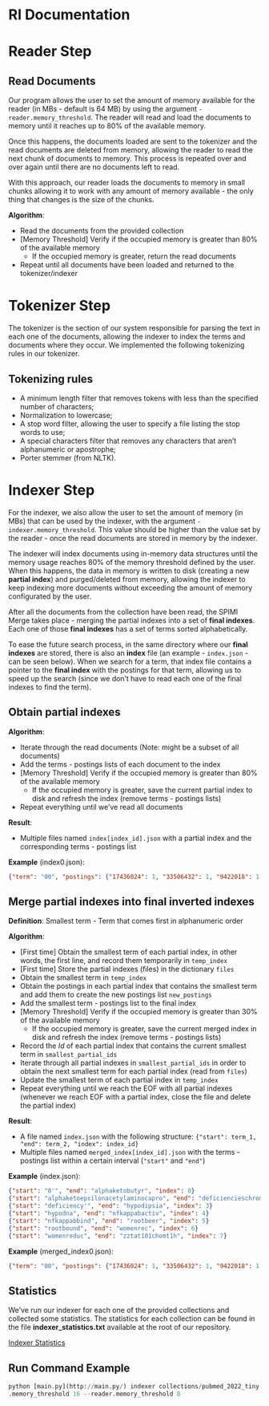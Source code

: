 # RI Documentation

# Reader Step

## Read Documents

Our program allows the user to set the amount of memory available for the reader (in MBs - default is 64 MB) by using the argument `-reader.memory_threshold`. The reader will read and load the documents to memory until it reaches up to 80% of the available memory. 

Once this happens, the documents loaded are sent to the tokenizer and the read documents are deleted from memory, allowing the reader to read the next chunk of documents to memory. This process is repeated over and over again until there are no documents left to read.

With this approach, our reader loads the documents to memory in small chunks allowing it to work with any amount of memory available - the only thing that changes is the size of the chunks.

**Algorithm**:

- Read the documents from the provided collection
- [Memory Threshold] Verify if the occupied memory is greater than 80% of the available memory
    - If the occupied memory is greater, return the read documents
- Repeat until all documents have been loaded and returned to the tokenizer/indexer

# Tokenizer Step

The tokenizer is the section of our system responsible for parsing the text in each one of the documents, allowing the indexer to index the terms and documents where they occur. We implemented the following tokenizing rules in our tokenizer.

## Tokenizing rules

- A minimum length filter that removes tokens with less than the specified number of characters;
- Normalization to lowercase;
- A stop word filter, allowing the user to specify a file listing the stop words to use;
- A special characters filter that removes any characters that aren’t alphanumeric or apostrophe;
- Porter stemmer (from NLTK).

# Indexer Step

For the indexer, we also allow the user to set the amount of memory (in MBs) that can be used by the indexer, with the argument `-indexer.memory_threshold`. This value should be higher than the value set by the reader - once the read documents are stored in memory by the indexer.

The indexer will index documents using in-memory data structures until the memory usage reaches 80% of the memory threshold defined by the user. When this happens, the data in memory is written to disk (creating a new **partial index**) and purged/deleted from memory, allowing the indexer to keep indexing more documents without exceeding the amount of memory configurated by the user. 

After all the documents from the collection have been read, the SPIMI Merge takes place - merging the partial indexes into a set of **final indexes**. Each one of those **final indexes** has a set of terms sorted alphabetically. 

To ease the future search process, in the same directory where our **final indexes** are stored, there is also an **index** file (an example - `index.json` - can be seen below). When we search for a term, that index file contains a pointer to the **final index** with the postings for that term, allowing us to speed up the search (since we don’t have to read each one of the final indexes to find the term).

## Obtain partial indexes

**Algorithm**:

- Iterate through the read documents (Note: might be a subset of all documents)
- Add the terms - postings lists of each document to the index
- [Memory Threshold] Verify if the occupied memory is greater than 80% of the available memory
    - If the occupied memory is greater, save the current partial index to disk and refresh the index (remove terms - postings lists)
- Repeat everything until we’ve read all documents

**Result**:

- Multiple files named `index[index_id].json` with a partial index and the corresponding terms - postings list

**Example** (index0.json):

```json
{"term": "00", "postings": {"17436024": 1, "33506432": 1, "9422018": 1, "25840644": 1, "34272127": 1, "28328759": 3, "27216271": 1, "15119194": 1, "24095935": 1, "33951526": 1, "15204747": 1, "30807879": 1, "23404491": 1, "17181586": 1, "17182662": 1, "2240732": 1, "20004336": 2, "18294049": 1, "34763544": 1, "25501640": 1, "30243233": 1, "33928487": 3, "32144803": 1, "22330114": 1}}
```

## Merge partial indexes into final inverted indexes

**Definition**: Smallest term - Term that comes first in alphanumeric order

**Algorithm**:

- [First time] Obtain the smallest term of each partial index, in other words, the first line, and record them temporarily in `temp_index`
- [First time] Store the partial indexes (files) in the dictionary `files`
- Obtain the smallest term in `temp_index`
- Obtain the postings in each partial index that contains the smallest term and add them to create the new postings list `new_postings`
- Add the smallest term - postings list to the final index
- [Memory Threshold] Verify if the occupied memory is greater than 30% of the available memory
    - If the occupied memory is greater, save the current merged index in disk and refresh the index (remove terms - postings lists)
- Record the *Id* of each partial index that contains the current smallest term in `smallest_partial_ids`
- Iterate through all partial indexes in `smallest_partial_ids` in order to obtain the next smallest term for each partial index (read from `files`)
- Update the smallest term of each partial index in `temp_index`
- Repeat everything until we reach the EOF with all partial indexes (whenever we reach EOF with a partial index, close the file and delete the partial index)

**Result**:

- A file named `index.json` with the following structure: `{"start": term_1, "end": term_2, "index": index_id}`
- Multiple files named `merged_index[index_id].json` with the terms - postings list within a certain interval (`"start"` and `"end"`)

**Example** (index.json):

```json
{"start": "0'", "end": "alphaketobutyr", "index": 0}
{"start": "alphaketoepsilonacetylaminocapro", "end": "deficiencieschromat", "index": 2}
{"start": "deficiency'", "end": "hypodipsia", "index": 3}
{"start": "hypodna", "end": "nfkappabactiv", "index": 4}
{"start": "nfkappabbind", "end": "rootbeer", "index": 5}
{"start": "rootbound", "end": "womenrec", "index": 6}
{"start": "womenreduc", "end": "zztat101chomt1h", "index": 7}
```

**Example** (merged_index0.json):

```json
{"term": "00", "postings": {"17436024": 1, "33506432": 1, "9422018": 1, "25840644": 1, "34272127": 1, "28328759": 3, "27216271": 1, "15119194": 1, "24095935": 1, "33951526": 1, "15204747": 1, "30807879": 1, "23404491": 1, "17181586": 1, "17182662": 1, "2240732": 1, "20004336": 2, "18294049": 1, "34763544": 1, "25501640": 1, "30243233": 1, "33928487": 3, "32144803": 1, "22330114": 1, "19232907": 1, "21667130": 1, "22587585": 1, "24658655": 2, "31434844": 2, "31444407": 1, "27657915": 1, "24447308": 2, "23668119": 1, "32618554": 1, "31908745": 1, "22986195": 1, "21838569": 1, "26893382": 2, "30070928": 2, "30072297": 1, "17495086": 1, "22849682": 1, "1373559": 1, "31490251": 1, "32589879": 1, "12010108": 1, "29635325": 1, "27703956": 1, "21214283": 1, "33740095": 1, "32985150": 1, "26017648": 7, "14582571": 2, "2754511": 2, "27445131": 1, "27449562": 1, "26689283": 1, "16526143": 1, "24500792": 2, "20157022": 2, "19144028": 1, "30742838": 2, "22768115": 1, "21391781": 1, "32017862": 1, "30141840": 1, "31074595": 1, "28416870": 2, "33035214": 1, "33035760": 1, "32347762": 2, "32352165": 1, "2885254": 1, "29463420": 3, "25139641": 1, "16482279": 2, "33183927": 1, "12505902": 1, "12525094": 2, "6964660": 1, "18076749": 2, "30994758": 1, "10093029": 2, "11479938": 1, "20965465": 1, "20972949": 1, "34824001": 2, "23760917": 1, "18831369": 1, "11836030": 1, "31786141": 1, "26991142": 1, "8683413": 1, "27079801": 2, "27509214": 2, "8765017": 2, "19028978": 2, "26186734": 1, "2004860": 2, "29729113": 1, "29850134": 1, "25727853": 1, "23116224": 1, "28456490": 1, "26121788": 1, "29378972": 1, "29384840": 1, "17935910": 2, "27755058": 1, "21520936": 1, "24871384": 1, "20407343": 1, "22693997": 2, "28188952": 1, "11899460": 1, "31512813": 1, "33235535": 1, "33259124": 1, "12396868": 1, "18475166": 1, "30425474": 1, "22436855": 1, "17580573": 1, "11674602": 1, "28914495": 1, "24994823": 1, "16946163": 2, "33510567": 1, "33531767": 1, "34368628": 1, "11920512": 3, "24819972": 1, "21256685": 1}}
```

## Statistics

We’ve run our indexer for each one of the provided collections and collected some statistics. The statistics for each collection can be found in the file **indexer_statistics.txt** available at the root of our repository.

[Indexer Statistics](https://github.com/Danielar0w0/RI/blob/main/Second%20Assignment/indexer_statistics/indexer_statistics.txt)

## Run Command Example

```python
python [main.py](http://main.py/) indexer collections/pubmed_2022_tiny.jsonl.gz pubmedSPIMIindex --tk.minL 2 --tk.stopwords stopwords.txt --tk.stemmer potterNLTK --indexer
.memory_threshold 16 --reader.memory_threshold 8
```